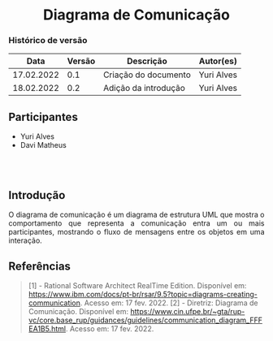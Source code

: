 # <center> Diagrama de Comunicação

### Histórico de versão<br>

| Data       | Versão | Descrição            | Autor(es)  |
| ---------- | ------ | -------------------- | ---------- |
| 17.02.2022 | 0.1    | Criação do documento | Yuri Alves |
| 18.02.2022 | 0.2    | Adição da introdução | Yuri Alves |

## Participantes

-   Yuri Alves
-   Davi Matheus

<br><br>

## Introdução

<div align="justify"> 
    O diagrama de comunicação é um diagrama de estrutura UML que mostra o comportamento que representa a comunicação entra um ou mais participantes, mostrando o fluxo de mensagens entre os objetos em uma interação.
</div>

## Referências

> [1] - Rational Software Architect RealTime Edition. Disponível em: <https://www.ibm.com/docs/pt-br/rsar/9.5?topic=diagrams-creating-communication>. Acesso em: 17 fev. 2022.
> [2] - Diretriz: Diagrama de Comunicação. Disponível em: <https://www.cin.ufpe.br/~gta/rup-vc/core.base_rup/guidances/guidelines/communication_diagram_FFFEA1B5.html>. Acesso em: 17 fev. 2022.
